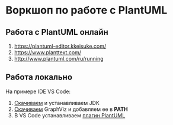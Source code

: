 # Воркшоп по работе с PlantUML


## Работа с PlantUML онлайн
1. https://plantuml-editor.kkeisuke.com/
1. https://www.planttext.com/ 
1. http://www.plantuml.com/ru/running

## Работа локально
На примере IDE VS Code:
1. [Скачиваем](https://www.oracle.com/java/technologies/downloads/) и устанавливаем JDK
1. [Скачиваем](https://graphviz.org/download/) GraphViz и добавляем ее в **PATH**
1. В VS Code устанавливаем [плагин PlantUML](https://marketplace.visualstudio.com/items?itemName=jebbs.plantuml)